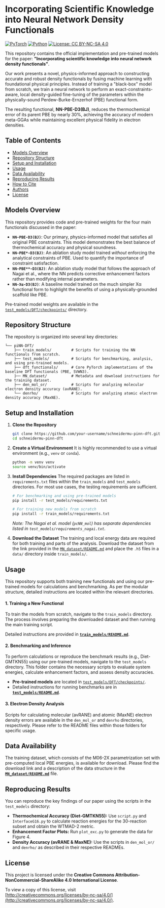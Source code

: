 # Incorporating Scientific Knowledge into Neural Network Density Functionals

[![PyTorch](https://img.shields.io/badge/PyTorch-%23EE4C2C.svg?style=for-the-badge&logo=pytorch&logoColor=white)](https://pytorch.org/)
[![Python](https://img.shields.io/badge/Python-3.9%2B-blue?style=for-the-badge&logo=python)](https://www.python.org/)
[![License: CC BY-NC-SA 4.0](https://img.shields.io/badge/License-CC%20BY--NC--SA%204.0-lightgrey.svg?style=for-the-badge)](https://creativecommons.org/licenses/by-nc-sa/4.0/)

This repository contains the official implementation and pre-trained models for the paper: **"Incorporating scientific knowledge into neural network density functionals"**.

Our work presents a novel, physics-informed approach to constructing accurate and robust density functionals by fusing machine learning with foundational physical principles. Instead of training a "black-box" model from scratch, we train a neural network to perform an exact-constraints-aware, local density-guided fine-tuning of the parameters within the physically-sound Perdew-Burke-Ernzerhof (PBE) functional form.

The resulting functional, **NN-PBE-D3(BJ)**, reduces the thermochemical error of its parent PBE by nearly 30%, achieving the accuracy of modern meta-GGAs while maintaining excellent physical fidelity in electron densities.

## Table of Contents
- [Models Overview](#models-overview)
- [Repository Structure](#repository-structure)
- [Setup and Installation](#setup-and-installation)
- [Usage](#usage)
- [Data Availability](#data-availability)
- [Reproducing Results](#reproducing-results)
- [How to Cite](#how-to-cite)
- [Authors](#authors)
- [License](#license)

## Models Overview

This repository provides code and pre-trained weights for the four main functionals discussed in the paper:

- **`NN-PBE-D3(BJ)`**: Our primary, physics-informed model that satisfies all original PBE constraints. This model demonstrates the best balance of thermochemical accuracy and physical soundness.
- **`NN-PBE*-D3(BJ)`**: An ablation study model trained *without* enforcing the analytical constraints of PBE. Used to quantify the importance of constraint satisfaction.
- **`NN-PBE**-D3(BJ)`**: An ablation study model that follows the approach of Nagai et al., where the NN predicts corrective enhancement factors rather than modifying internal parameters.
- **`NN-Xα-D3(BJ)`**: A baseline model trained on the much simpler Xα functional form to highlight the benefits of using a physically-grounded scaffold like PBE.

Pre-trained model weights are available in the [`test_models/DFT/checkpoints/`](test_models/DFT/checkpoints/) directory.

## Repository Structure

The repository is organized into several key directories:

```
└── piNN-DFT/
    ├── train_models/         # Scripts for training the NN functionals from scratch.
    ├── test_models/          # Scripts for benchmarking, analysis, and using pre-trained models.
    ├── dft_functionals/      # Core PyTorch implementations of the baseline DFT functionals (PBE, SVWN3).
    ├── MN_dataset/           # Metadata and download instructions for the training dataset.
    ├── den_mol_or/           # Scripts for analyzing molecular electron density accuracy (avRANE).
    └── denrho/               # Scripts for analyzing atomic electron density accuracy (MaxNE).
```

## Setup and Installation

1.  **Clone the Repository**
    ```bash
    git clone https://github.com/your-username/schneidermu-pinn-dft.git
    cd schneidermu-pinn-dft
    ```

2.  **Create a Virtual Environment**
    It is highly recommended to use a virtual environment (e.g., `venv` or `conda`).
    ```bash
    python -m venv venv
    source venv/bin/activate
    ```

3.  **Install Dependencies**
    The required packages are listed in `requirements.txt` files within the `train_models` and `test_models` directories. For most use cases, the testing requirements are sufficient.

    ```bash
    # For benchmarking and using pre-trained models
    pip install -r test_models/requirements.txt

    # For training new models from scratch
    pip install -r train_models/requirements.txt
    ```
    *Note: The Nagai et al. model (`pcNN_mol`) has separate dependencies listed in `test_models/requirements_nagai.txt`.*

4.  **Download the Dataset**
    The training and local energy data are required for both training and parts of the analysis. Download the dataset from the link provided in the [`MN_dataset/README.md`](MN_dataset/README.md) and place the `.h5` files in a `data/` directory inside `train_models/`.

## Usage

This repository supports both training new functionals and using our pre-trained models for calculations and benchmarking. As per the modular structure, detailed instructions are located within the relevant directories.

#### 1. Training a New Functional
To train the models from scratch, navigate to the `train_models` directory. The process involves preparing the downloaded dataset and then running the main training script.

Detailed instructions are provided in **[`train_models/README.md`](train_models/README.md)**.

#### 2. Benchmarking and Inference
To perform calculations or reproduce the benchmark results (e.g., Diet-GMTKN55) using our pre-trained models, navigate to the `test_models` directory. This folder contains the necessary scripts to evaluate system energies, calculate enhancement factors, and assess density accuracies.

- **Pre-trained models** are located in [`test_models/DFT/checkpoints/`](test_models/DFT/checkpoints/).
- Detailed instructions for running benchmarks are in **[`test_models/README.md`](test_models/README.md)**.

#### 3. Electron Density Analysis
Scripts for calculating molecular (avRANE) and atomic (MaxNE) electron density errors are available in the `den_mol_or` and `denrho` directories, respectively. Please refer to the README files within those folders for specific usage.

## Data Availability

The training dataset, which consists of the M06-2X parametrization set with pre-computed local PBE energies, is available for download. Please find the download link and a description of the data structure in the **[`MN_dataset/README.md`](MN_dataset/README.md)** file.

## Reproducing Results

You can reproduce the key findings of our paper using the scripts in the `test_models` directory:
- **Thermochemical Accuracy (Diet-GMTKN55):** Use `script.py` and `InterfaceG16.py` to calculate reaction energies for the 30-reaction subset and obtain the WTMAD-2 metric.
- **Enhancement Factor Plots:** Run `plot_exc.py` to generate the data for Figure 4.
- **Density Accuracy (avRANE & MaxNE):** Use the scripts in `den_mol_or/` and `denrho/` as described in their respective READMEs.

## License

This project is licensed under the **Creative Commons Attribution-NonCommercial-ShareAlike 4.0 International License**.

To view a copy of this license, visit [http://creativecommons.org/licenses/by-nc-sa/4.0/](http://creativecommons.org/licenses/by-nc-sa/4.0/).
